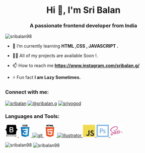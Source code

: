 <h1 align="center">Hi 👋, I'm Sri Balan</h1>
<h3 align="center">A passionate frontend developer from India</h3>

<p align="left"> <img src="https://komarev.com/ghpvc/?username=sribalan98&label=Profile%20views&color=0e75b6&style=flat" alt="sribalan98" /> </p>

- 🌱 I’m currently learning **HTML ,CSS , JAVASCRIPT .**

- 👨‍💻 All of my projects are available Soon !.

- 📫 How to reach me **https://www.instagram.com/sribalan.g/**

- ⚡ Fun fact **I am Lazy Sometimes.**

<h3 align="left">Connect with me:</h3>
<p align="left">
<a href="https://linkedin.com/in/sribalan" target="blank"><img align="center" src="https://raw.githubusercontent.com/rahuldkjain/github-profile-readme-generator/master/src/images/icons/Social/linked-in-alt.svg" alt="sribalan" height="30" width="40" /></a>
<a href="https://instagram.com/@sribalan.g" target="blank"><img align="center" src="https://raw.githubusercontent.com/rahuldkjain/github-profile-readme-generator/master/src/images/icons/Social/instagram.svg" alt="@sribalan.g" height="30" width="40" /></a>
<a href="https://discord.gg/sriyogod" target="blank"><img align="center" src="https://raw.githubusercontent.com/rahuldkjain/github-profile-readme-generator/master/src/images/icons/Social/discord.svg" alt="sriyogod" height="30" width="40" /></a>
</p>

<h3 align="left">Languages and Tools:</h3>
<p align="left"> <a href="https://getbootstrap.com" target="_blank" rel="noreferrer"> <img src="https://raw.githubusercontent.com/devicons/devicon/master/icons/bootstrap/bootstrap-plain-wordmark.svg" alt="bootstrap" width="40" height="40"/> </a> <a href="https://www.w3schools.com/css/" target="_blank" rel="noreferrer"> <img src="https://raw.githubusercontent.com/devicons/devicon/master/icons/css3/css3-original-wordmark.svg" alt="css3" width="40" height="40"/> </a> <a href="https://git-scm.com/" target="_blank" rel="noreferrer"> <img src="https://www.vectorlogo.zone/logos/git-scm/git-scm-icon.svg" alt="git" width="40" height="40"/> </a> <a href="https://www.w3.org/html/" target="_blank" rel="noreferrer"> <img src="https://raw.githubusercontent.com/devicons/devicon/master/icons/html5/html5-original-wordmark.svg" alt="html5" width="40" height="40"/> </a> <a href="https://www.adobe.com/in/products/illustrator.html" target="_blank" rel="noreferrer"> <img src="https://www.vectorlogo.zone/logos/adobe_illustrator/adobe_illustrator-icon.svg" alt="illustrator" width="40" height="40"/> </a> <a href="https://developer.mozilla.org/en-US/docs/Web/JavaScript" target="_blank" rel="noreferrer"> <img src="https://raw.githubusercontent.com/devicons/devicon/master/icons/javascript/javascript-original.svg" alt="javascript" width="40" height="40"/> </a> <a href="https://www.photoshop.com/en" target="_blank" rel="noreferrer"> <img src="https://raw.githubusercontent.com/devicons/devicon/master/icons/photoshop/photoshop-line.svg" alt="photoshop" width="40" height="40"/> </a> <a href="https://sass-lang.com" target="_blank" rel="noreferrer"> <img src="https://raw.githubusercontent.com/devicons/devicon/master/icons/sass/sass-original.svg" alt="sass" width="40" height="40"/> </a> </p>

<p><img align="left" src="https://github-readme-stats.vercel.app/api/top-langs?username=sribalan98&show_icons=true&locale=en&layout=compact" alt="sribalan98" /></p>

<p>&nbsp;<img align="center" src="https://github-readme-stats.vercel.app/api?username=sribalan98&show_icons=true&locale=en" alt="sribalan98" /></p>
